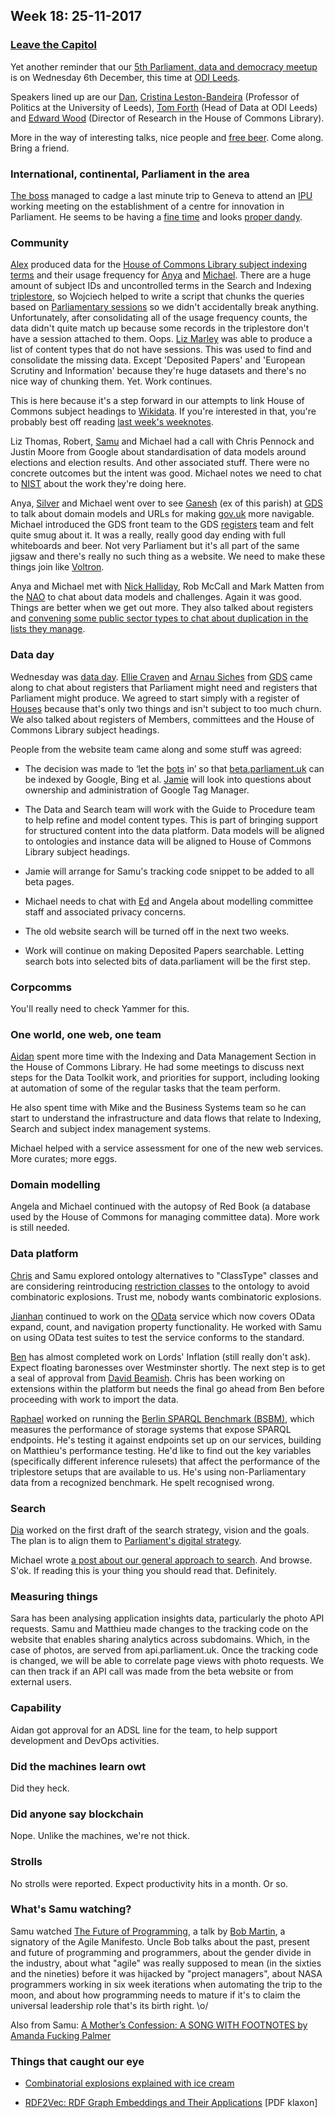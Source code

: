 ## Week 18: 25-11-2017

### [Leave the Capitol](https://www.youtube.com/watch?v=GpMoRS_9bcM)

Yet another reminder that our [5th Parliament, data and democracy meetup](https://attending.io/events/parliament-data-and-democracy-meetup-5) is on Wednesday 6th December, this time at [ODI Leeds](http://leeds.theodi.org/).

Speakers lined up are our [Dan](https://twitter.com/dasbarrett), [Cristina Leston-Bandeira](https://twitter.com/estrangeirada) (Professor of Politics at the University of Leeds), [Tom Forth](https://twitter.com/thomasforth) (Head of Data at ODI Leeds) and [Edward Wood](https://twitter.com/edwardwood99) (Director of Research in the House of Commons Library).

More in the way of interesting talks, nice people and [free beer](https://en.wiktionary.org/wiki/free_as_in_beer). Come along. Bring a friend.

### International, continental, Parliament in the area

[The boss](https://twitter.com/dasbarrett) managed to cadge a last minute trip to Geneva to attend an [IPU](https://www.ipu.org/) working meeting on the establishment of a centre for innovation in Parliament. He seems to be having a [fine time](https://www.youtube.com/watch?v=MYwNLlTt3AQ) and looks [proper dandy](https://twitter.com/dasbarrett/status/934111032162832387).
 
### Community

[Alex](https://twitter.com/alexedwardh) produced data for the [House of Commons Library subject indexing terms](http://www.data.parliament.uk/dataset/thesauri) and their usage frequency for [Anya](https://twitter.com/bitten_) and [Michael](https://twitter.com/fantasticlife). There are a huge amount of subject IDs and uncontrolled terms in the Search and Indexing [triplestore](https://en.wikipedia.org/wiki/Triplestore), so Wojciech helped to write a script that chunks the queries based on [Parliamentary sessions](http://www.parliament.uk/about/how/occasions/calendar/) so we didn't accidentally break anything. Unfortunately, after consolidating all of the usage frequency counts, the data didn't quite match up because some records in the triplestore don't have a session attached to them. Oops. [Liz Marley](https://twitter.com/greensideknits) was able to produce a list of content types that do not have sessions. This was used to find and consolidate the missing data. Except 'Deposited Papers' and 'European Scrutiny and Information' because they're huge datasets and there's no nice way of chunking them. Yet. Work continues.

This is here because it's a step forward in our attempts to link House of Commons subject headings to [Wikidata](https://www.wikidata.org/wiki/Wikidata:Main_Page). If you're interested in that, you're probably best off reading [last week's weeknotes](https://ukparliament.github.io/weeknotes.data-search/17/).

Liz Thomas, Robert, [Samu](https://twitter.com/langsamu) and Michael had a call with Chris Pennock and Justin Moore from Google about standardisation of data models around elections and election results. And other associated stuff. There were no concrete outcomes but the intent was good. Michael notes we need to chat to [NIST](https://www.nist.gov/) about the work they're doing here.

Anya, [Silver](https://twitter.com/silveroliver) and Michael went over to see [Ganesh](https://twitter.com/gansenthi) (ex of this parish) at [GDS](https://gds.blog.gov.uk/) to talk about domain models and URLs for making [gov.uk](https://www.gov.uk/) more navigable. Michael introduced the GDS front team to the GDS [registers](https://gds.blog.gov.uk/2015/09/01/registers-authoritative-lists-you-can-trust/) team and felt quite smug about it. It was a really, really good day ending with full whiteboards and beer. Not very Parliament but it's all part of the same jigsaw and there's really no such thing as a website. We need to make these things join like [Voltron](https://www.youtube.com/watch?v=2kkJDHRYxWM).

Anya and Michael met with [Nick Halliday](https://twitter.com/nickmhalliday), Rob McCall and Mark Matten from the [NAO](https://www.nao.org.uk/) to chat about data models and challenges. Again it was good. Things are better when we get out more. They also talked about registers and [convening some public sector types to chat about duplication in the lists they manage](https://twitter.com/nickmhalliday/status/934111187591204865).

### Data day

Wednesday was [data day](https://twitter.com/aidan_morgan/status/933378211991511042). [Ellie Craven](https://twitter.com/ellayanor) and [Arnau Siches](https://twitter.com/arnau_siches/) from [GDS](https://gds.blog.gov.uk/) came along to chat about registers that Parliament might need and registers that Parliament might produce. We agreed to start simply with a register of [Houses](https://beta.parliament.uk/houses) because that's only two things and isn't subject to too much churn. We also talked about registers of Members, committees and the House of Commons Library subject headings.

People from the website team came along and some stuff was agreed:

* The decision was made to ‘let the [bots](https://en.wikipedia.org/wiki/Web_crawler) in’ so that [beta.parliament.uk](https://beta.parliament.uk/) can be indexed by Google, Bing et al. [Jamie](https://twitter.com/oddtype) will look into questions about ownership and administration of Google Tag Manager.

* The Data and Search team will work with the Guide to Procedure team to help refine and model content types. This is part of bringing support for structured content into the data platform. Data models will be aligned to ontologies and instance data will be aligned to House of Commons Library subject headings.

* Jamie will arrange for Samu's tracking code snippet to be added to all beta pages.

* Michael needs to chat with [Ed](https://twitter.com/ewhitur) and Angela about modelling committee staff and associated privacy concerns.

* The old website search will be turned off in the next two weeks.

* Work will continue on making Deposited Papers searchable. Letting search bots into selected bits of data.parliament will be the first step.

### Corpcomms

You'll really need to check Yammer for this.

### One world, one web, one team

[Aidan](https://twitter.com/aidan_morgan) spent more time with the Indexing and Data Management Section in the House of Commons Library. He had some meetings to discuss next steps for the Data Toolkit work, and priorities for support, including looking at automation of some of the regular tasks that the team perform.

He also spent time with Mike and the Business Systems team so he can start to understand the infrastructure and data flows that relate to Indexing, Search and subject index management systems.

Michael helped with a service assessment for one of the new web services. More curates; more eggs.

### Domain modelling

Angela and Michael continued with the autopsy of Red Book (a database used by the House of Commons for managing committee data). More work is still needed.

### Data platform

[Chris](https://twitter.com/chrisalcockdev) and Samu explored ontology alternatives to "ClassType" classes and are considering reintroducing [restriction classes](https://www.w3.org/TR/owl-ref/#Restriction) to the ontology to avoid combinatoric explosions. Trust me, nobody wants combinatoric explosions.

[Jianhan](https://twitter.com/jianhanzhu) continued to work on the [OData](https://en.wikipedia.org/wiki/Open_Data_Protocol) service which now covers OData expand, count, and navigation property functionality. He worked with Samu on using OData test suites to test the service conforms to the standard.

[Ben](https://twitter.com/benwoodhams) has almost completed work on Lords' Inflation (still really don't ask). Expect floating baronesses over Westminster shortly. The next step is to get a seal of approval from [David Beamish](https://en.wikipedia.org/wiki/David_Beamish). Chris has been working on extensions within the platform but needs the final go ahead from Ben before proceeding with work to import the data.

[Raphael](https://twitter.com/raphaelleung) worked on running the [Berlin SPARQL Benchmark (BSBM)](http://wifo5-03.informatik.uni-mannheim.de/bizer/berlinsparqlbenchmark/spec/), which measures the performance of storage systems that expose SPARQL endpoints.  He's testing it against endpoints set up on our services, building on Matthieu's performance testing. He'd like to find out the key variables (specifically different inference rulesets) that affect the performance of the triplestore setups that are available to us. He's using non-Parliamentary data from a recognized benchmark. He spelt recognised wrong.

### Search

[Dia](https://twitter.com/DN78) worked on the first draft of the search strategy, vision and the goals. The plan is to align them to [Parliament's digital strategy](https://www.parliament.uk/mps-lords-and-offices/offices/bicameral/parliamentary-digital-service/digital-strategy-for-parliament/).

Michael wrote [a post about our general approach to search](http://smethur.st/posts/176135866). And browse. S'ok. If reading this is your thing you should read that. Definitely.

### Measuring things

Sara has been analysing application insights data, particularly the photo API requests. Samu and Matthieu made changes to the tracking code on the website that enables sharing analytics across subdomains. Which, in the case of photos, are served from api.parliament.uk. Once the tracking code is changed, we will be able to correlate page views with photo requests. We can then track if an API call was made from the beta website or from external users.

### Capability

Aidan got approval for an ADSL line for the team, to help support development and DevOps activities.

### Did the machines learn owt

Did they heck.

### Did anyone say blockchain

Nope. Unlike the machines, we're not thick.

### Strolls

No strolls were reported. Expect productivity hits in a month. Or so.


### What's Samu watching?

Samu watched [The Future of Programming](https://www.youtube.com/watch?v=ecIWPzGEbFc), a talk by [Bob Martin](https://en.wikipedia.org/wiki/Robert_C._Martin), a signatory of the Agile Manifesto. Uncle Bob talks about the past, present and future of programming and programmers, about the gender divide in the industry, about what "agile" was really supposed to mean (in the sixties and the nineties) before it was hijacked by "project managers", about NASA programmers working in six week iterations when automating the trip to the moon, and about how programming needs to mature if it's to claim the universal leadership role that's its birth right. \o/

Also from Samu: [A Mother’s Confession: A SONG WITH FOOTNOTES by Amanda Fucking Palmer](http://amandapalmer.net/amothersconfession/)

### Things that caught our eye

* [Combinatorial explosions explained with ice cream](https://medium.freecodecamp.org/combinatorics-handle-with-care-ed808b48e5dd)

* [RDF2Vec: RDF Graph Embeddings and Their Applications](http://www.semantic-web-journal.net/system/files/swj1643.pdf) [PDF klaxon]